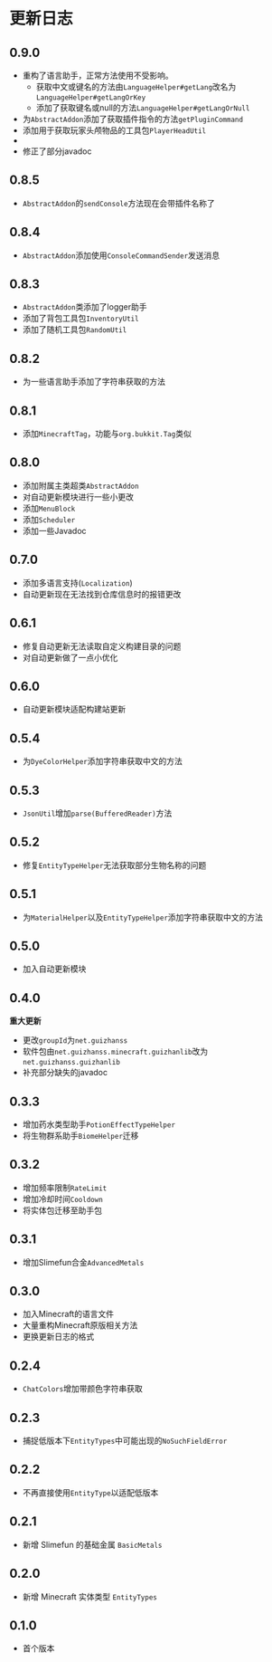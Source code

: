# 更新日志

## 0.9.0

- 重构了语言助手，正常方法使用不受影响。
    - 获取中文或键名的方法由`LanguageHelper#getLang`改名为`LanguageHelper#getLangOrKey`
    - 添加了获取键名或null的方法`LanguageHelper#getLangOrNull`
- 为`AbstractAddon`添加了获取插件指令的方法`getPluginCommand`
- 添加用于获取玩家头颅物品的工具包`PlayerHeadUtil`
- 
- 修正了部分javadoc
## 0.8.5

* `AbstractAddon`的`sendConsole`方法现在会带插件名称了

## 0.8.4

* `AbstractAddon`添加使用`ConsoleCommandSender`发送消息

## 0.8.3

* `AbstractAddon`类添加了logger助手
* 添加了背包工具包`InventoryUtil`
* 添加了随机工具包`RandomUtil`

## 0.8.2

* 为一些语言助手添加了字符串获取的方法

## 0.8.1

* 添加`MinecraftTag`，功能与`org.bukkit.Tag`类似

## 0.8.0

* 添加附属主类超类`AbstractAddon`
* 对自动更新模块进行一些小更改
* 添加`MenuBlock`
* 添加`Scheduler`
* 添加一些Javadoc

## 0.7.0

* 添加多语言支持(`Localization`)
* 自动更新现在无法找到仓库信息时的报错更改

## 0.6.1

* 修复自动更新无法读取自定义构建目录的问题
* 对自动更新做了一点小优化

## 0.6.0

* 自动更新模块适配构建站更新

## 0.5.4

* 为`DyeColorHelper`添加字符串获取中文的方法

## 0.5.3

* `JsonUtil`增加`parse(BufferedReader)`方法

## 0.5.2

* 修复`EntityTypeHelper`无法获取部分生物名称的问题

## 0.5.1

* 为`MaterialHelper`以及`EntityTypeHelper`添加字符串获取中文的方法

## 0.5.0

* 加入自动更新模块

## 0.4.0

**重大更新**

* 更改`groupId`为`net.guizhanss`
* 软件包由`net.guizhanss.minecraft.guizhanlib`改为`net.guizhanss.guizhanlib`
* 补充部分缺失的javadoc

## 0.3.3

* 增加药水类型助手`PotionEffectTypeHelper`
* 将生物群系助手`BiomeHelper`迁移

## 0.3.2

* 增加频率限制`RateLimit`
* 增加冷却时间`Cooldown`
* 将实体包迁移至助手包

## 0.3.1

* 增加Slimefun合金`AdvancedMetals`

## 0.3.0

* 加入Minecraft的语言文件
* 大量重构Minecraft原版相关方法
* 更换更新日志的格式

## 0.2.4

* `ChatColors`增加带颜色字符串获取

## 0.2.3

* 捕捉低版本下`EntityTypes`中可能出现的`NoSuchFieldError`

## 0.2.2

* 不再直接使用`EntityType`以适配低版本

## 0.2.1

* 新增 Slimefun 的基础金属 `BasicMetals`

## 0.2.0

* 新增 Minecraft 实体类型 `EntityTypes`

## 0.1.0

* 首个版本
